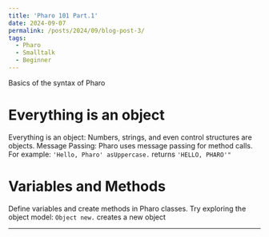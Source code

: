 ```yaml
---
title: 'Pharo 101 Part.1'
date: 2024-09-07
permalink: /posts/2024/09/blog-post-3/
tags:
  - Pharo
  - Smalltalk
  - Beginner
---
```


Basics of the syntax of Pharo

Everything is an object
======
Everything is an object: Numbers, strings, and even control structures are objects.
Message Passing: Pharo uses message passing for method calls. For example: `'Hello, Pharo' asUppercase.`  returns `'HELLO, PHARO'"`

Variables and Methods
======
Define variables and create methods in Pharo classes. Try exploring the object model: `Object new.` creates a new object

------